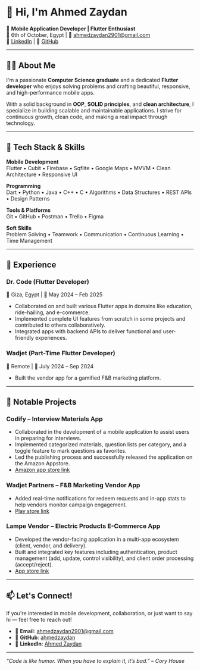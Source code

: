# 👋 Hi, I'm Ahmed Zaydan

🎯 **Mobile Application Developer | Flutter Enthusiast**  
📍 6th of October, Egypt | 📧 ahmedzaydan2901@gmail.com  
🔗 [LinkedIn](https://linkedin.com/in/ahmed-zaydan) | 🐙 [GitHub](https://github.com/ahmedzaydan)

---

## 👨‍💻 About Me

I'm a passionate **Computer Science graduate** and a dedicated **Flutter developer** who enjoys solving problems and crafting beautiful, responsive, and high-performance mobile apps.

With a solid background in **OOP**, **SOLID principles**, and **clean architecture**, I specialize in building scalable and maintainable applications. I strive for continuous growth, clean code, and making a real impact through technology.

---

## 🧰 Tech Stack & Skills

**Mobile Development**  
Flutter • Cubit • Firebase • Sqflite • Google Maps • MVVM • Clean Architecture • Responsive UI

**Programming**  
Dart • Python • Java • C++ • C • Algorithms • Data Structures • REST APIs • Design Patterns

**Tools & Platforms**  
Git • GitHub • Postman • Trello • Figma

**Soft Skills**  
Problem Solving • Teamwork • Communication • Continuous Learning • Time Management

---

## 🚀 Experience

### Dr. Code (Flutter Developer)  
📍 Giza, Egypt | 📅 May 2024 – Feb 2025  
- Collaborated on and built various Flutter apps in domains like education, ride-hailing, and e-commerce.  
- Implemented complete UI features from scratch in some projects and contributed to others collaboratively.  
- Integrated apps with backend APIs to deliver functional and user-friendly experiences.

### Wadjet (Part-Time Flutter Developer)  
📍 Remote | 📅 July 2024 – Sep 2024  
- Built the vendor app for a gamified F&B marketing platform.

---

## 📱 Notable Projects

### Codify – Interview Materials App  
- Collaborated in the development of a mobile application to assist users in preparing for interviews.  
- Implemented categorized materials, question lists per category, and a toggle feature to mark questions as favorites.  
- Led the publishing process and successfully released the application on the Amazon Appstore.
- [Amazon app store link](https://www.amazon.com/dp/B0DXC2FKL1/ref=apps_sf_sta)

### Wadjet Partners – F&B Marketing Vendor App  
- Added real-time notifications for redeem requests and in-app stats to help vendors monitor campaign engagement.
- [Play store link](https://play.google.com/store/apps/details?id=com.goodgame.wadjetpartners)

### Lampe Vendor – Electric Products E-Commerce App  
- Developed the vendor-facing application in a multi-app ecosystem (client, vendor, and delivery).  
- Built and integrated key features including authentication, product management (add, update, control visibility), and client order processing (accept/reject).  
- [App store link](https://apps.apple.com/us/app/lampe-vendor/id6738889129)
---

## 📫 Let's Connect!

If you're interested in mobile development, collaboration, or just want to say hi — feel free to reach out!

- 📧 **Email**: ahmedzaydan2901@gmail.com  
- 🐙 **GitHub**: [ahmedzaydan](https://github.com/ahmedzaydan)  
- 🔗 **LinkedIn**: [Ahmed Zaydan](https://linkedin.com/in/ahmed-zaydan)

---

*“Code is like humor. When you have to explain it, it’s bad.” – Cory House*
